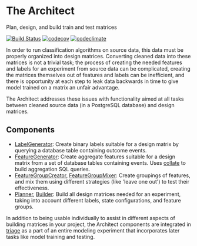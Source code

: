# The Architect 

Plan, design, and build train and test matrices

[![Build Status](https://travis-ci.org/dssg/architect.svg?branch=master)](https://travis-ci.org/dssg/architect)
[![codecov](https://codecov.io/gh/dssg/architect/branch/master/graph/badge.svg)](https://codecov.io/gh/dssg/architect)
[![codeclimate](https://codeclimate.com/github/dssg/architect.png)](https://codeclimate.com/github/dssg/architect)

In order to run classification algorithms on source data, this data must be properly organized into design matrices. Converting cleaned data into these matrices is not a trivial task; the process of creating the needed features and labels for an experiment from source data can be complicated, creating the matrices themselves out of features and labels can be inefficient, and there is opportunity at each step to leak data backwards in time to give model trained on a matrix an unfair advantage.

The Architect addresses these issues with functionality aimed at all tasks between cleaned source data (in a PostgreSQL database) and design matrices.

## Components

- [LabelGenerator](architect/label_generators.py): Create binary labels suitable for a design matrix by querying a database table containing outcome events.
- [FeatureGenerator](architect/feature_generators.py): Create aggregate features suitable for a design matrix from a set of database tables containing events. Uses [collate](https://github.com/dssg/collate/) to build aggregation SQL queries.
- [FeatureGroupCreator](architect/feature_group_creator.py), [FeatureGroupMixer](architect/feature_group_mixer.py): Create groupings of features, and mix them using different strategies (like 'leave one out') to test their effectiveness.
- [Planner](architect/planner.py), [Builder](architect/builders.py): Build all design matrices needed for an experiment, taking into account different labels, state configurations, and feature groups.

In addition to being usable individually to assist in different aspects of building matrices in your project, the Architect components are integrated in [triage](https://github.com/dssg/triage) as a part of an entire modeling experiment that incorporates later tasks like model training and testing.
